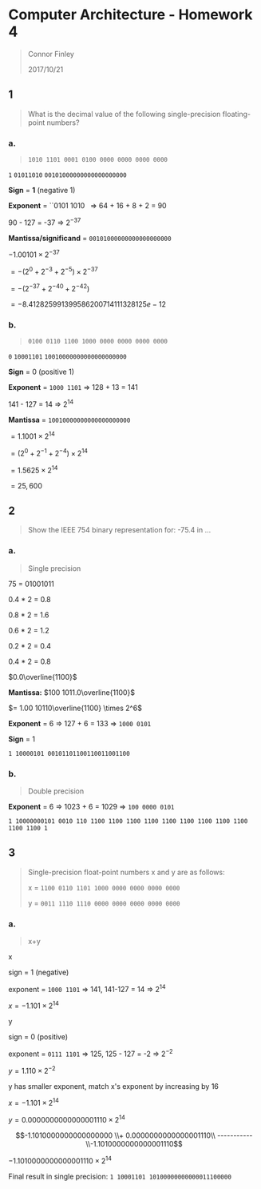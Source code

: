 # Computer Architecture - Homework 4

> Connor Finley
>
> 2017/10/21



## 1

> What is the decimal value of the following single-precision floating-point numbers?

### a.

> `1010 1101 0001 0100 0000 0000 0000 0000`

`1` `01011010` `00101000000000000000000`

**Sign** = **1** (negative 1)

**Exponent** = ``0101 1010` ` => 64 + 16 + 8 + 2 = 90

90 - 127 = -37 => $2^{-37}$

**Mantissa/significand** = `00101000000000000000000`

$-1.00101 \times 2^{-37}$

$= -(2^0 + 2^{-3} + 2 ^{-5}) \times 2^{-37}$

$= -(2^{-37} + 2^{-40} + 2 ^{-42})$

$= -8.412825991399586200714111328125e-12$

### b.

> `0100 0110 1100 1000 0000 0000 0000 0000`

`0` `10001101` `10010000000000000000000`

**Sign** = 0 (positive 1)

**Exponent** = `1000 1101` => 128 + 13 = 141

141 - 127 = 14 => $2^{14}$

**Mantissa** = `10010000000000000000000`

$= 1.1001 \times 2^{14}$

$= (2^0 + 2^{-1} + 2^{-4}) \times 2^{14}$

$=  1.5625 \times 2^{14}$

$=25,600$

## 2

> Show the IEEE 754 binary representation for: -75.4 in ...

### a.

> Single precision

75 = $0100 1011$

0.4 * 2 = 0.8

0.8 * 2 = 1.6

0.6 * 2 = 1.2

0.2 * 2 = 0.4

0.4 * 2 = 0.8

$0.0\overline{1100}$

**Mantissa:** $100 1011.0\overline{1100}$

$= 1.00 10110\overline{1100} \times 2^6$

**Exponent** = 6 => 127 + 6 = 133 => `1000 0101`

**Sign** = 1

`1 10000101 00101101100110011001100`

### b.

> Double precision

**Exponent** = 6 => 1023 + 6 = 1029 => `100 0000 0101`

`1 10000000101 0010 110 1100 1100 1100 1100 1100 1100 1100 1100 1100 1100 1100 1`

## 3

> Single-precision float-point numbers x and y are as follows:
>
> x = `1100 0110 1101 1000 0000 0000 0000 0000 `
>
> y = `0011 1110 1110 0000 0000 0000 0000 0000 `

### a.

> x+y

x

sign = 1 (negative)

exponent = `1000 1101` => 141, 141-127 = 14 => $2^{14}$

$x = -1.101 \times 2^{14}$



y

sign = 0 (positive)

exponent = `0111 1101` => 125, 125 - 127 = -2 => $2^{-2}​$

$y = 1.110 \times 2^{-2}$

y has smaller exponent, match x's exponent by increasing by 16

$x = -1.101 \times 2^{14}$

$y = 0.0000000000000001110 \times 2^{14}$

$$-1.1010000000000000000 \\+  0.0000000000000001110\\ -----------\\-1.1010000000000001110$$



$-1.1010000000000001110 \times 2^{14}$

Final result in single precision: `1 10001101 10100000000000011100000`

